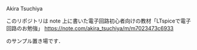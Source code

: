 Akira Tsuchiya

このリポジトリは note 上に書いた電子回路初心者向けの教材「LTspiceで電子回路のお勉強」
https://note.com/akira_tsuchiya/m/m7023473c6933

のサンプル置き場です．
